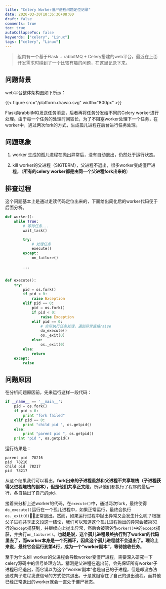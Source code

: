 ```yaml
---
title: "Celery Worker僵尸进程问题定位记录"
date: 2020-03-30T10:36:36+08:00
draft: false
comments: true
toc: true
autoCollapseToc: false
keywords: ["celery", "Linux"]
tags: ["celery", "Linux"]
---
```


> 组内有一个基于Flask + rabbitMQ + Celery搭建的web平台，最近在上面开发需求时碰到了一个比较有趣的问题，在这里记录下来。

## 问题背景

web平台整体架构图如下所示：

{{< figure src="/platform.drawio.svg" width="800px" >}}

Flask向rabbitMQ发送任务消息，后者再将任务分发给不同的Celery worker进行处理。由于每一个任务的处理时间较长，为了不阻塞worker处理下一个任务，在worker中，通过两次fork的方式，生成孤儿进程在后台进行任务处理。

## 问题现象

1. worker 生成的孤儿进程在抛出异常后，没有自动退出，仍然处于运行状态。

2. kill worker的父进程（SIGTERM），父进程不退出，很多worker变成僵尸进程。（**所有的celery worker都是由同一个父进程fork出来的**）

## 排查过程

这个问题基本上是通过走读代码定位出来的，下面给出简化后的worker代码便于后面分析。

```python
def worker():
    while True:
        # 等待任务...
        wait_task()

        try:
            # 处理任务
            execute()
        except:
            on_failure()
        
        ...


def execute():
    try:
        pid = os.fork()
        if pid < 0:
            raise Exception
        elif pid == 0:
            pid = os.fork()
            if pid < 0:
                raise Exception
            elif pid == 0:
                # 实际执行任务处理，遇到异常直接raise
                do_execute()
                os._exit(0)
            else:
                os._exit(0)
        else:
            return
    except:
        raise
```

## 问题原因

在分析问题原因前，先来运行这样一段代码：

```python
if __name__ == '__main__':
    pid = os.fork()
    if pid < 0:
        print "fork failed"
    elif pid == 0:
        print "child pid ", os.getpid()
    else:
        print "parent pid ", os.getpid()
    print "pid ", os.getpid()
```

运行结果是：

```shell
parent pid  78216
pid  78216
child pid  78217
pid  78217
```

从这个结果我们可以看出，**fork出来的子进程虽然和父进程不共享堆栈（子进程获得父进程堆栈的副本），但是他们共享正文段**，所以他们都执行了程序的最后一行，各自输出了自己的pid。

接着来分析上述worker的代码，在`execute()`中，通过两次fork，最终使得`do_execute()`运行在一个孤儿进程中，如果正常运行，最终会执行`os._exit(0)`正常退出。然而，如果运行过程中抛出异常又会发生什么呢？根据父子进程共享正文段这一结论，我们可以知道这个孤儿进程抛出的异常会被第32行的`except`捕获到，并继续向上抛出异常，然后会被第9行`worker()`中的`except`捕获，并执行`on_failure()`。**也就是说，这个孤儿进程最终执行到了worker的代码里去了，而worker本身是一个死循环，因此这个孤儿进程就不会退出了。理论上来说，最终它会运行到第4行，成为一个“worker副本”，等待接收任务**。

至于为什么kill worker的父进程会导致worker变僵尸进程，需要深入研究一下celery源码中的信号处理方法。猜测是父进程在退出前，会先保证所有worker子进程已经退出，而它误以为这个“worker副本”也是自己的子进程，但是却没办法通过向子进程发送信号的方式使其退出，于是就阻塞住了自己的退出流程。而其他已经正常退出的worker就会一直处于僵尸状态。

